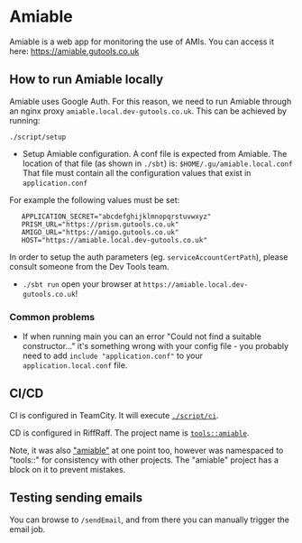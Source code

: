 # Amiable
Amiable is a web app for monitoring the use of AMIs.
You can access it here:
https://amiable.gutools.co.uk


## How to run Amiable locally
Amiable uses Google Auth. For this reason, we need to run Amiable through an nginx proxy `amiable.local.dev-gutools.co.uk`.
This can be achieved by running:

```shell script
./script/setup
```

 - Setup Amiable configuration.
 A conf file is expected from Amiable.
 The location of that file (as shown in `./sbt`) is: `$HOME/.gu/amiable.local.conf`
 That file must contain all the configuration values that exist in `application.conf`

 For example the following values must be set:
 ```
    APPLICATION_SECRET="abcdefghijklmnopqrstuvwxyz"
    PRISM_URL="https://prism.gutools.co.uk"
    AMIGO_URL="https://amigo.gutools.co.uk"
    HOST="https://amiable.local.dev-gutools.co.uk"
 ```
 In order to setup the auth parameters (eg. `serviceAccountCertPath`),
 please consult someone from the Dev Tools team.

 - `./sbt run` open your browser at `https://amiable.local.dev-gutools.co.uk`!

### Common problems
 - If when running main you can an error "Could not find a suitable constructor..." it's something wrong with your
 config file - you probably need to add `include "application.conf"` to your `application.local.conf` file.


## CI/CD
CI is configured in TeamCity. It will execute [`./script/ci`](./script/ci).

CD is configured in RiffRaff. The project name is [`tools::amiable`](https://riffraff.gutools.co.uk/deployment/history?projectName=tools%3A%3Aamiable&page=1).

Note, it was also ["amiable"](https://riffraff.gutools.co.uk/deployment/history?projectName=amiable&page=1) at one point too, however was namespaced to "tools::" for consistency with other projects.
The "amiable" project has a block on it to prevent mistakes.

## Testing sending emails

You can browse to `/sendEmail`, and from there you can manually trigger the email job.
